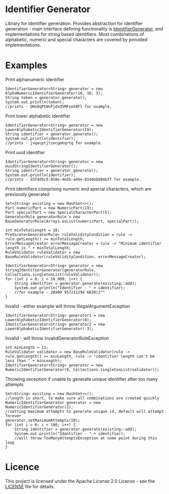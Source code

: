 # Identifier Generator

Library for identifier generation.
Provides abstraction for identifier generation - main interface defining functionality is [IdentifierGenerator](src/main/java/com/github/chaosfirebolt/generator/identifier/IdentifierGenerator.java), and implementations for string based identifiers.
Most combinations of alphabetic, numeric and special characters are covered by provided implementations.

# Examples

Print alphanumeric identifier
```
IdentifierGenerator<String> generator = new AlphaNumericIdentifierGenerator(10, 10, 3);
String token = generator.generate();
System.out.println(token);
//prints - QHx0qPCWnFjdxd5MFseS8Fl for example.
```

Print lower alphabetic identifier
```
IdentifierGenerator<String> generator = new LowerAlphabeticIdentifierGenerator(19);
String identifier = generator.generate();
System.out.println(identifier);
//prints - jvqacptjtzocgmhqrtq for example.
```

Print uuid identifier
```
IdentifierGenerator<String> generator = new UuidStringIdentifierGenerator();
String identifier = generator.generate();
System.out.println(identifier);
//prints - d3f4d5c5-050e-4e5b-a44e-014deb694bf7 for example.
```

Print identifiers comprising numeric and special characters, which are previously generated
```
Set<String> existing = new HashSet<>();
Part numericPart = new NumericPart(19);
Part specialPart = new SpecialCharacterPart(5);
GeneratorRule generatorRule = new BaseGeneratorRule(Arrays.asList(numericPart, specialPart));

int minTotalLength = 10;
Predicate<GeneratorRule> ruleValidityCondition = rule -> rule.getLength() >= minTotalLength;
ErrorMessageCreator errorMessageCreator = rule -> "Minimum identifier length is " + minTotalLength;
RuleValidator ruleValidator = new BaseRuleValidator(ruleValidityCondition, errorMessageCreator);

IdentifierGenerator<String> generator = new StringIdentifierGenerator(generatorRule, Collections.singletonList(ruleValidator));
for (int i = 0; i < 10_000; i++) {
    String identifier = generator.generate(existing::add);
    System.out.println("Identifier - " + identifier);
    //for example - 28999`957211294`6638|2^"
}
```

Invalid - either example will throw IllegalArgumentException
```
IdentifierGenerator<String> generator1 = new LowerAlphabeticIdentifierGenerator(0);
IdentifierGenerator<String> generator2 = new LowerAlphabeticIdentifierGenerator(-3);
```

Invalid - will throw InvalidGeneratorRuleException
```
int minLength = 11;
RuleValidator validator = new BaseRuleValidator(rule -> rule.getLength() >= minLength, rule -> "identifier length can't be less than " + minLength);
IdentifierGenerator<String> generator = new NumericIdentifierGenerator(9, Collections.singletonList(validator));
```

Throwing exception if unable to generate unique identifier after too many attempts
```
Set<String> existing = new HashSet<>();
//length is short, to make sure all combinations are created quickly
NumericIdentifierGenerator generator = new NumericIdentifierGenerator(2);
//setting maximum attempts to generate unique id, default will attempt forever
generator.setMaximumAttempts(10);
for (int i = 0; i < 100; i++) {
    String identifier = generator.generate(existing::add);
    System.out.println("Identifier - " + identifier);
    //will throw TooManyAttemptsException at some point during this loop
}
```

# Licence
This project is licensed under the Apache License 2.0 License - see the [LICENSE](LICENSE.txt) file for details.